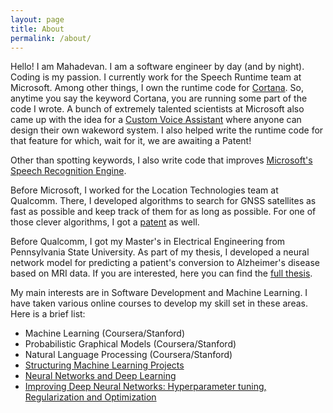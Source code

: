 ```yaml
---
layout: page
title: About
permalink: /about/
---
```


Hello! I am Mahadevan. I am a software engineer by day (and by night). Coding is my passion. I currently work for the Speech Runtime team at Microsoft. Among other things, I own the runtime code for [Cortana](https://www.microsoft.com/en-us/cortana/). So, anytime you say the keyword Cortana, you are running some part of the code I wrote. A bunch of extremely talented scientists at Microsoft also came up with the idea for a [Custom Voice Assistant](https://speech.microsoft.com/customkeyword) where anyone can design their own wakeword system. I also helped write the runtime code for that feature for which, wait for it, we are awaiting a Patent!

Other than spotting keywords, I also write code that improves [Microsoft's Speech Recognition Engine](https://azure.microsoft.com/en-us/services/cognitive-services/speech-services/). 

Before Microsoft, I worked for the Location Technologies team at Qualcomm. There, I developed algorithms to search for GNSS satellites as fast as possible and keep track of them for as long as possible. For one of those clever algorithms, I got a [patent](https://patents.google.com/patent/US20160049945) as well.

Before Qualcomm, I got my Master's in Electrical Engineering from Pennsylvania State University. As part of my thesis, I developed a neural network model for predicting a patient's conversion to Alzheimer's disease based on MRI data. If you are interested, here you can find the [full thesis](https://etda.libraries.psu.edu/catalog/11947).

My main interests are in Software Development and Machine Learning. I have taken various online courses to develop my skill set in these areas. Here is a brief list:

- Machine Learning (Coursera/Stanford)
- Probabilistic Graphical Models (Coursera/Stanford)
- Natural Language Processing (Coursera/Stanford)
- [Structuring Machine Learning Projects](https://www.coursera.org/account/accomplishments/verify/LBAZAPQ8QBTV)
- [Neural Networks and Deep Learning](https://www.coursera.org/account/accomplishments/verify/AZAC3PYSQWY4)
- [Improving Deep Neural Networks: Hyperparameter tuning, Regularization and Optimization](https://www.coursera.org/account/accomplishments/verify/SYKV5CQKGD3Y)

